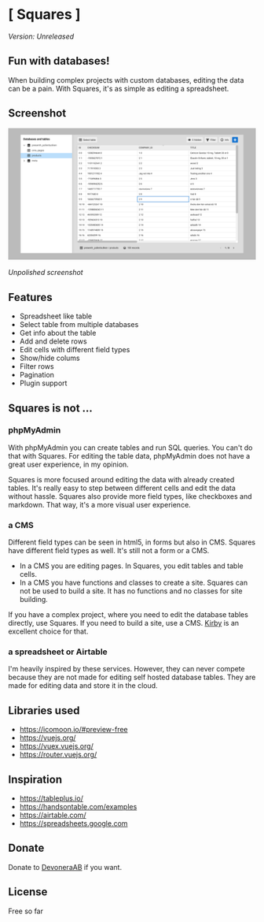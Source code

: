 # [ Squares ]

*Version: Unreleased*

## Fun with databases!

When building complex projects with custom databases, editing the data can be a pain. With Squares, it's as simple as editing a spreadsheet.

## Screenshot

![Screenshot](screenshot2.png)

*Unpolished screenshot*

## Features

- Spreadsheet like table
- Select table from multiple databases
- Get info about the table
- Add and delete rows
- Edit cells with different field types
- Show/hide colums
- Filter rows
- Pagination
- Plugin support

## Squares is not ...

### phpMyAdmin

With phpMyAdmin you can create tables and run SQL queries. You can't do that with Squares. For editing the table data, phpMyAdmin does not have a great user experience, in my opinion.

Squares is more focused around editing the data with already created tables. It's really easy to step between different cells and edit the data without hassle. Squares also provide more field types, like checkboxes and markdown. That way, it's a more visual user experience.

### a CMS

Different field types can be seen in html5, in forms but also in CMS. Squares have different field types as well. It's still not a form or a CMS.

- In a CMS you are editing pages. In Squares, you edit tables and table cells.
- In a CMS you have functions and classes to create a site. Squares can not be used to build a site. It has no functions and no classes for site building.

If you have a complex project, where you need to edit the database tables directly, use Squares. If you need to build a site, use a CMS. [Kirby](https://getkirby.com/) is an excellent choice for that.

### a spreadsheet or Airtable

I'm heavily inspired by these services. However, they can never compete because they are not made for editing self hosted database tables. They are made for editing data and store it in the cloud.

## Libraries used

- https://icomoon.io/#preview-free
- https://vuejs.org/
- https://vuex.vuejs.org/
- https://router.vuejs.org/

## Inspiration

- https://tableplus.io/
- https://handsontable.com/examples
- https://airtable.com/
- https://spreadsheets.google.com

## Donate

Donate to [DevoneraAB](https://www.paypal.me/DevoneraAB) if you want.

## License

Free so far